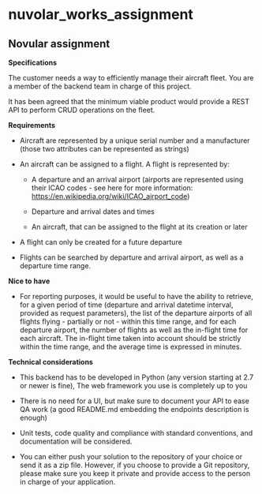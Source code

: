 # nuvolar_works_assignment
## Novular assignment

**Specifications**

The customer needs a way to efficiently manage their aircraft fleet. You are a member of the backend team in charge of this project.

It has been agreed that the minimum viable product would provide a REST API to perform CRUD operations on the fleet.

**Requirements**

- Aircraft are represented by a unique serial number and a manufacturer (those two attributes can be represented as strings)

- An aircraft can be assigned to a flight. A flight is represented by:

  - A departure and an arrival airport (airports are represented using their ICAO codes - see here for more information: https://en.wikipedia.org/wiki/ICAO_airport_code)

  - Departure and arrival dates and times

  - An aircraft, that can be assigned to the flight at its creation or later

- A flight can only be created for a future departure

- Flights can be searched by departure and arrival airport, as well as a departure time range.

**Nice to have**

- For reporting purposes, it would be useful to have the ability to retrieve, for a given period of time (departure and arrival datetime interval, provided as request parameters), the list of the departure airports of all flights flying - partially or not - within this time range, and for each departure airport, the number of flights as well as the in-flight time for each aircraft. The in-flight time taken into account should be strictly within the time range, and the average time is expressed in minutes.

**Technical considerations**

- This backend has to be developed in Python (any version starting at 2.7 or newer is fine), The web framework you use is completely up to you

- There is no need for a UI, but make sure to document your API to ease QA work (a good README.md embedding the endpoints description is enough)

- Unit tests, code quality and compliance with standard conventions, and documentation will be considered.

- You can either push your solution to the repository of your choice or send it as a zip file. However, if you choose to provide a Git repository, please make sure you keep it private and provide access to the person in charge of your application.
